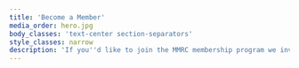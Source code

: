 ```yaml
---
title: 'Become a Member'
media_order: hero.jpg
body_classes: 'text-center section-separators'
style_classes: narrow
description: 'If you''d like to join the MMRC membership program we invite you to fill in the following form and email it to [admin@mmrcwa.org.au](mailto:admin@mmrcwa.org.au)'
---
```


